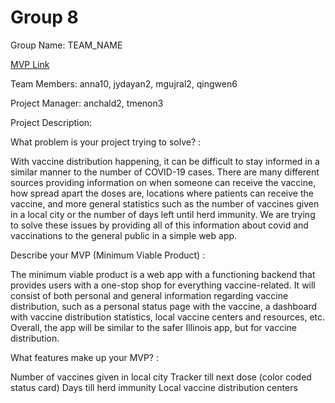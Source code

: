 # Group 8
Group Name: TEAM_NAME

[MVP Link](https://docs.google.com/document/d/1Pl1Ntcu1CfZBqJFoewdGW7A20o4NCsTVkdUozTGaF-4/edit?usp=sharing)

Team Members: anna10, jydayan2, mgujral2, qingwen6

Project Manager: anchald2, tmenon3

Project Description: 

What problem is your project trying to solve? :

With vaccine distribution happening, it can be difficult to stay informed in a similar manner to the number of COVID-19 cases. There are many different sources providing information on when someone can receive the vaccine, how spread apart the doses are, locations where patients can receive the vaccine, and more general statistics such as the number of vaccines given in a local city or the number of days left until herd immunity. We are trying to solve these issues by providing all of this information about covid and vaccinations to the general public in a simple web app.

Describe your MVP (Minimum Viable Product) : 

The minimum viable product is a web app with a functioning backend that provides users with a one-stop shop for everything vaccine-related. It will consist of both personal and general information regarding vaccine distribution, such as a personal status page with the vaccine, a dashboard with vaccine distribution statistics, local vaccine centers and resources, etc. Overall, the app will be similar to the safer Illinois app, but for vaccine distribution.

What features make up your MVP? :

Number of vaccines given in local city
Tracker till next dose (color coded status card)
Days till herd immunity
Local vaccine distribution centers

